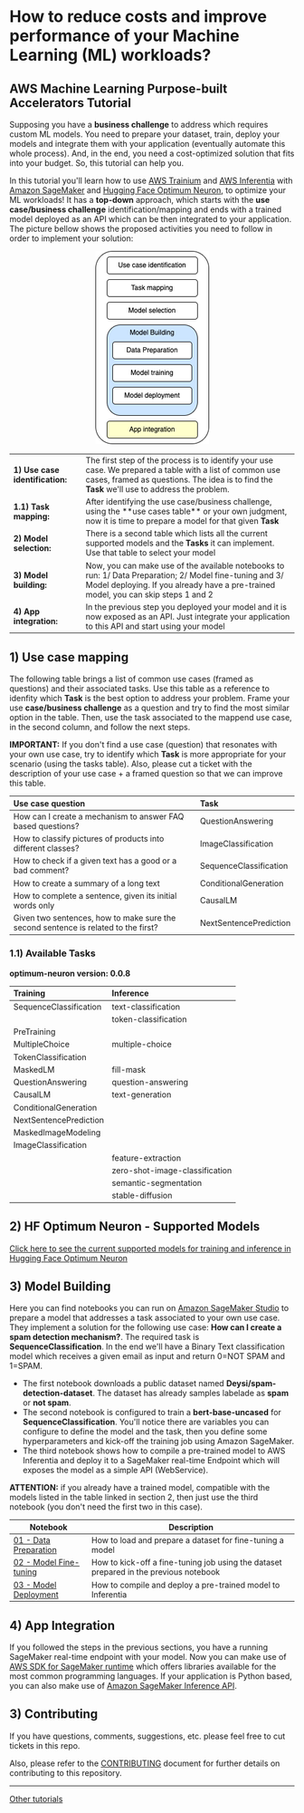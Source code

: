 # How to reduce costs and improve performance of your Machine Learning (ML) workloads?
## AWS Machine Learning Purpose-built Accelerators Tutorial

Supposing you have a **business challenge** to address which requires custom ML models. You need to prepare your dataset, train, deploy your models and integrate them with your application (eventually automate this whole process). And, in the end, you need a cost-optimized solution that fits into your budget. So, this tutorial can help you.

In this tutorial you'll learn how to use [AWS Trainium](https://aws.amazon.com/machine-learning/trainium/) and [AWS Inferentia](https://aws.amazon.com/machine-learning/inferentia/) with [Amazon SageMaker](https://aws.amazon.com/sagemaker/) and [Hugging Face Optimum Neuron](https://huggingface.co/docs/optimum-neuron/index), to optimize your ML workloads! It has a **top-down** approach, which starts with the **use case/business challenge** identification/mapping and ends with a trained model deployed as an API which can be then integrated to your application. The picture bellow shows the proposed activities you need to follow in order to implement your solution:  

<p align="center">
  <img src="purpose-built-accelerators/docs/imgs/01_activities.png"></img>
</p>

<table>
    <tr><td><strong>1) Use case identification:</strong></td><td>The first step of the process is to identify your use case. We prepared a table with a list of common use cases, framed as questions. The idea is to find the <b>Task</b> we'll use to address the problem.</td></tr>
    <tr><td><strong>1.1) Task mapping:</strong></td><td>After identifying the use case/business challenge, using the **use cases table** or your own judgment, now it is time to prepare a model for that given <b>Task</b></td></tr>
    <tr><td><strong>2) Model selection:</strong></td><td>There is a second table which lists all the current supported models and the <b>Tasks</b> it can implement. Use that table to select your model</td></tr>
    <tr><td><strong>3) Model building:</strong></td><td>Now, you can make use of the available notebooks to run: 1/ Data Preparation; 2/ Model fine-tuning and 3/ Model deploying. If you already have a pre-trained model, you can skip steps 1 and 2</td></tr>
    <tr><td><strong>4) App integration:</strong></td><td>In the previous step you deployed your model and it is now exposed as an API. Just integrate your application to this API and start using your model</td></tr>
</table>
            
## 1) Use case mapping

The following table brings a list of common use cases (framed as questions) and their associated tasks. Use this table as a reference to idenfity which **Task** is the best option to address your problem. Frame your use **case/business challenge** as a question and try to find the most similar option in the table. Then, use the task associated to the mappend use case, in the second column, and follow the next steps. 

**IMPORTANT:** If you don't find a use case (question) that resonates with your own use case, try to identify which **Task** is more appropriate for your scenario (using the tasks table). Also, please cut a ticket with the description of your use case + a framed question so that we can improve this table.

|Use case question|Task|
|:-|:-|
|How can I create a mechanism to answer FAQ based questions?|QuestionAnswering|
|How to classify pictures of products into different classes?|ImageClassification|
|How to check if a given text has a good or a bad comment?|SequenceClassification|
|How to create a summary of a long text|ConditionalGeneration|
|How to complete a sentence, given its initial words only|CausalLM|
|Given two sentences, how to make sure the second sentence is related to the first?|NextSentencePrediction|

### 1.1) Available Tasks
**optimum-neuron version: 0.0.8**

|Training|Inference|
|:-|:-|
|SequenceClassification|text-classification|
||token-classification|
|PreTraining||
|MultipleChoice|multiple-choice|
|TokenClassification||
|MaskedLM|fill-mask|
|QuestionAnswering|question-answering|
|CausalLM|text-generation|
|ConditionalGeneration||
|NextSentencePrediction||
|MaskedImageModeling||
|ImageClassification||
||feature-extraction|
||zero-shot-image-classification|
||semantic-segmentation|
||stable-diffusion|

## 2) HF Optimum Neuron - Supported Models

[Click here to see the current supported models for training and inference in Hugging Face Optimum Neuron](purpose-built-accelerators/docs/optimum_neuron_models.md)

## 3) Model Building
Here you can find notebooks you can run on [Amazon SageMaker Studio](https://aws.amazon.com/sagemaker/studio/) to prepare a model that addresses a task associated to your own use case. They implement a solution for the following use case: **How can I create a spam detection mechanism?**. The required task is **SequenceClassification**. In the end we'll have a Binary Text classification model which receives a given email as input and return 0=NOT SPAM and 1=SPAM.

- The first notebook downloads a public dataset named **Deysi/spam-detection-dataset**. The dataset has already samples labelade as **spam** or **not spam**. 
- The second notebook is configured to train a **bert-base-uncased** for **SequenceClassification**. You'll notice there are variables you can configure to define the model and the task, then you define some hyperparameters and kick-off the training job using Amazon SageMaker.
- The third notebook shows how to compile a pre-trained model to AWS Inferentia and deploy it to a SageMaker real-time Endpoint which will exposes the model as a simple API (WebService).

**ATTENTION:** if you already have a trained model, compatible with the models listed in the table linked in section 2, then just use the third notebook (you don't need the first two in this case).

|Notebook|Description|
|-|-|
|[01 - Data Preparation](purpose-built-accelerators/notebooks/01_DatasetPreparation.ipynb)|How to load and prepare a dataset for fine-tuning a model|
|[02 - Model Fine-tuning](purpose-built-accelerators/notebooks/02_ModelFineTuning.ipynb)|How to kick-off a fine-tuning job using the dataset prepared in the previous notebook|
|[03 - Model Deployment](purpose-built-accelerators/notebooks/03_ModelInference.ipynb)|How to compile and deploy a pre-trained model to Inferentia|

## 4) App Integration

If you followed the steps in the previous sections, you have a running SageMaker real-time endpoint with your model. Now you can make use of [AWS SDK for SageMaker runtime](https://aws.amazon.com/developer/tools/) which offers libraries available for the most common programming languages. If your application is Python based, you can also make use of [Amazon SageMaker Inference API](https://sagemaker.readthedocs.io/en/stable/api/inference/index.html).

## 3) Contributing
If you have questions, comments, suggestions, etc. please feel free to cut tickets in this repo.

Also, please refer to the [CONTRIBUTING](CONTRIBUTING.md) document for further details on contributing to this repository.

----
[Other tutorials](TUTORIALS.md)
